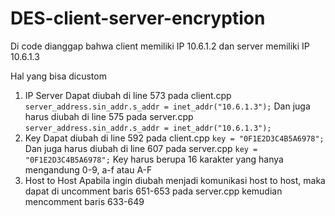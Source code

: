 # DES-client-server-encryption

Di code dianggap bahwa client memiliki IP 10.6.1.2 dan server memiliki IP 10.6.1.3  

Hal yang bisa dicustom
1) IP Server
   Dapat diubah di line 573 pada client.cpp ```server_address.sin_addr.s_addr = inet_addr("10.6.1.3");```
   Dan juga harus diubah di line 575 pada server.cpp ```server_address.sin_addr.s_addr = inet_addr("10.6.1.3");```
2) Key
   Dapat diubah di line 592 pada client.cpp ```key = "0F1E2D3C4B5A6978";```
   Dan juga harus diubah di line 607 pada server.cpp ```key = "0F1E2D3C4B5A6978";```
   Key harus berupa 16 karakter yang hanya mengandung 0-9, a-f atau A-F
3) Host to Host
   Apabila ingin diubah menjadi komunikasi host to host, maka dapat di uncomment baris 651-653 pada server.cpp kemudian mencomment baris 633-649
